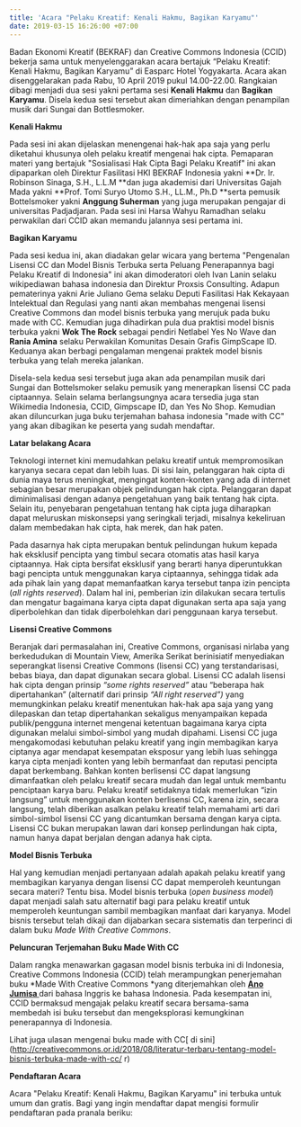 ```yaml
---
title: 'Acara "Pelaku Kreatif: Kenali Hakmu, Bagikan Karyamu"'
date: 2019-03-15 16:26:00 +07:00
---
```


Badan Ekonomi Kreatif (BEKRAF) dan Creative Commons Indonesia (CCID)  bekerja sama untuk menyelenggarakan acara bertajuk “Pelaku Kreatif: Kenali Hakmu, Bagikan Karyamu” di Easparc Hotel Yogyakarta. Acara akan disenggelarakan pada Rabu, 10 April 2019 pukul 14.00-22.00. Rangkaian  dibagi menjadi dua sesi yakni pertama sesi **Kenali Hakmu**  dan **Bagikan Karyamu**.  Disela kedua sesi tersebut akan dimeriahkan dengan penampilan musik dari  Sungai dan Bottlesmoker.

**Kenali Hakmu**

Pada sesi  ini  akan dijelaskan menengenai hak-hak apa saja yang perlu  diketahui khusunya oleh pelaku kreatif mengenai hak cipta. Pemaparan materi yang bertajuk "Sosialisasi Hak Cipta Bagi Pelaku Kreatif" ini akan dipaparkan oleh Direktur Fasilitasi HKI BEKRAF Indonesia yakni **Dr. Ir. Robinson Sinaga, S.H., L.L.M **dan juga akademisi dari Universitas Gajah Mada yakni **Prof. Tomi Suryo Utomo S.H., LL.M., Ph.D **serta pemusik Bottelsmoker yakni **Anggung Suherman** yang juga merupakan pengajar di universitas Padjadjaran. Pada sesi ini Harsa Wahyu Ramadhan selaku perwakilan dari CCID akan memandu jalannya sesi pertama ini.

**Bagikan Karyamu**

Pada sesi kedua ini, akan diadakan gelar wicara yang bertema "Pengenalan Lisensi CC dan Model Bisnis Terbuka serta Peluang Penerapannya bagi Pelaku Kreatif di Indonesia" ini akan dimoderatori oleh Ivan Lanin selaku wikipediawan bahasa indonesia dan Direktur Proxsis Consulting. Adapun pematerinya yakni Arie Juliano Gema selaku Deputi Fasilitasi Hak Kekayaan Intelektual dan Regulasi yang nanti akan membahas mengenai lisensi Creative Commons dan model bisnis terbuka yang merujuk pada buku made with CC. Kemudian juga dihadirkan pula dua praktisi model bisnis terbuka yakni **Wok The Rock** sebagai pendiri Netlabel Yes No Wave dan **Rania Amina** selaku Perwakilan Komunitas Desain Grafis GimpScape ID. Keduanya akan berbagi pengalaman mengenai praktek model bisnis terbuka yang telah mereka jalankan.

Disela-sela kedua sesi tersebut juga akan ada penampilan musik dari Sungai dan Bottelsmoker selaku pemusik yang menerapkan lisensi CC pada ciptaannya. Selain selama berlangsungnya acara tersedia juga stan Wikimedia Indonesia, CCID, Gimpscape ID, dan Yes No Shop. Kemudian akan diluncurkan juga buku terjemahan bahasa indonesia "made with CC" yang akan dibagikan ke peserta yang sudah mendaftar.

**Latar belakang Acara**

Teknologi internet kini memudahkan pelaku kreatif untuk mempromosikan karyanya secara cepat dan lebih luas. Di sisi lain, pelanggaran hak cipta di dunia maya terus meningkat, mengingat konten-konten yang ada di internet sebagian besar merupakan objek pelindungan hak cipta. Pelanggaran dapat diminimalisasi dengan adanya pengetahuan yang baik tentang hak cipta. Selain itu, penyebaran pengetahuan tentang hak cipta juga diharapkan dapat meluruskan miskonsepsi yang seringkali terjadi, misalnya kekeliruan dalam membedakan hak cipta, hak merek, dan hak paten.

Pada dasarnya hak cipta merupakan bentuk pelindungan hukum kepada hak eksklusif pencipta yang timbul secara otomatis atas hasil karya ciptaannya. Hak cipta bersifat eksklusif yang berarti hanya diperuntukkan bagi pencipta untuk menggunakan karya ciptaannya, sehingga tidak ada ada pihak lain yang dapat memanfaatkan karya tersebut tanpa izin pencipta (*all rights reserved*). Dalam hal ini, pemberian izin dilakukan secara tertulis dan mengatur bagaimana karya cipta dapat digunakan serta apa saja yang diperbolehkan dan tidak diperbolehkan dari penggunaan karya tersebut.

**Lisensi Creative Commons**

Beranjak dari permasalahan ini, Creative Commons, organisasi nirlaba yang berkedudukan di Mountain View, Amerika Serikat berinisiatif menyediakan seperangkat lisensi Creative Commons (lisensi CC) yang terstandarisasi, bebas biaya, dan dapat digunakan secara global. Lisensi CC adalah lisensi hak cipta dengan prinsip *“some rights reserved”* atau “beberapa hak dipertahankan” (alternatif dari prinsip *“All right reserved”)* yang memungkinkan pelaku kreatif menentukan hak-hak apa saja yang yang dilepaskan dan tetap dipertahankan sekaligus menyampaikan kepada publik/pengguna internet mengenai ketentuan bagaimana karya cipta digunakan melalui simbol-simbol yang mudah dipahami. Lisensi CC juga mengakomodasi kebutuhan pelaku kreatif yang ingin membagikan karya ciptanya agar mendapat kesempatan eksposur yang lebih luas sehingga karya cipta menjadi konten yang lebih bermanfaat dan reputasi pencipta dapat berkembang. Bahkan konten berlisensi CC dapat langsung dimanfaatkan oleh pelaku kreatif secara mudah dan legal untuk membantu penciptaan karya baru. Pelaku kreatif setidaknya tidak memerlukan “izin langsung” untuk menggunakan konten berlisensi CC, karena izin, secara langsung, telah diberikan asalkan pelaku kreatif telah memahami arti dari simbol-simbol lisensi CC yang dicantumkan bersama dengan karya cipta. Lisensi CC bukan merupakan lawan dari konsep perlindungan hak cipta, namun hanya dapat berjalan dengan adanya hak cipta.

**Model Bisnis Terbuka**

Hal yang kemudian menjadi pertanyaan adalah apakah pelaku kreatif yang membagikan karyanya dengan lisensi CC dapat memperoleh keuntungan secara materi? Tentu bisa. Model bisnis terbuka (*open business model*) dapat menjadi salah satu alternatif bagi para pelaku kreatif untuk memperoleh keuntungan sambil membagikan manfaat dari karyanya. Model bisnis tersebut telah dikaji dan dijabarkan secara sistematis dan terperinci di dalam buku *Made With Creative Commons*.

**Peluncuran Terjemahan Buku Made With CC**

Dalam rangka menawarkan gagasan model bisnis terbuka ini di Indonesia, Creative Commons Indonesia (CCID) telah merampungkan penerjemahan buku *Made With Creative Commons *yang diterjemahkan oleh **[Ano Jumisa ](http://www.anojumisa.com/)**[ ](http://www.anojumisa.com/)dari bahasa Inggris ke bahasa Indonesia. Pada kesempatan ini, CCID bermaksud mengajak pelaku kreatif secara bersama-sama  membedah isi buku tersebut dan mengeksplorasi kemungkinan penerapannya di Indonesia. 

Lihat juga ulasan mengenai buku made with CC\[ di sini\](http://creativecommons.or.id/2018/08/literatur-terbaru-tentang-model-bisnis-terbuka-made-with-cc/ r)

**Pendaftaran Acara**

Acara "Pelaku Kreatif: Kenali Hakmu, Bagikan Karyamu" ini  terbuka untuk umum dan gratis. Bagi yang ingin mendaftar dapat mengisi formulir pendaftaran pada pranala beriku: 